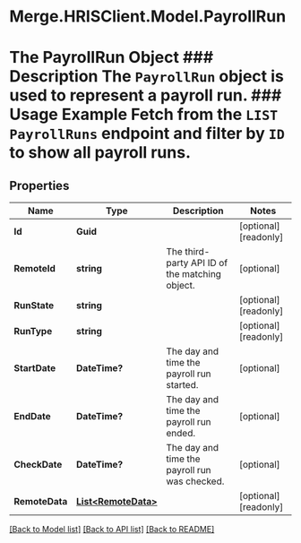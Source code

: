 # Merge.HRISClient.Model.PayrollRun
# The PayrollRun Object ### Description The `PayrollRun` object is used to represent a payroll run.  ### Usage Example Fetch from the `LIST PayrollRuns` endpoint and filter by `ID` to show all payroll runs.

## Properties

Name | Type | Description | Notes
------------ | ------------- | ------------- | -------------
**Id** | **Guid** |  | [optional] [readonly] 
**RemoteId** | **string** | The third-party API ID of the matching object. | [optional] 
**RunState** | **string** |  | [optional] [readonly] 
**RunType** | **string** |  | [optional] [readonly] 
**StartDate** | **DateTime?** | The day and time the payroll run started. | [optional] 
**EndDate** | **DateTime?** | The day and time the payroll run ended. | [optional] 
**CheckDate** | **DateTime?** | The day and time the payroll run was checked. | [optional] 
**RemoteData** | [**List&lt;RemoteData&gt;**](RemoteData.md) |  | [optional] [readonly] 

[[Back to Model list]](../README.md#documentation-for-models) [[Back to API list]](../README.md#documentation-for-api-endpoints) [[Back to README]](../README.md)

